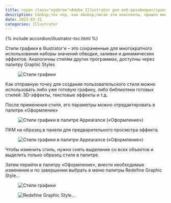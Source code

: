 ```yaml
---
title: <span class="eyebrow">Adobe Illustrator для веб-дизайнера</span> 9.7)&nbsp;Cтили графики
description: С&nbsp;тех пор, как я&nbsp;писал эти конспекты, прошло много лет. Ландшафт дизайнерского&nbsp;ПО изменился до&nbsp;неузнаваемости. Figma победила Sketch <del>и&nbsp;была куплена Adobe</del>. Midjourney отобрала почти всю работу у&nbsp;иллюстраторов в&nbsp;диджитал-индустрии. ChatGPT сделал бессмысленными любые шпаргалки и&nbsp;конспекты. И&nbsp;всё это на&nbsp;фоне чудовищной войны, развязанной Путиным и&nbsp;его шайкой против Украины. Тем не&nbsp;менее, придерживаюсь убеждения, что Illustrator надо изучать всем, кто хочет работать дизайнером. Потому что Midjourney это прекрасно, конечно, но&nbsp;сделанное руками всегда ценилось больше фабричных штамповок.
date: 2023-03-31
categories: Illustrator
---
```


{% include accordion/illustrator-toc.html %}

<p>Стили графики в Illustrator'е – это сохраненные для многократного использования наборы значений обводки, заливки и динамических эффектов. Аналогичны стилям  других программах, доступны через палитру Graphic Styles</p>
<figure><img src="{{ site.assets }}/img/blog/2023/03-31/01-graphic-styles.png" alt="Стили графики"></figure>
<p>Как отправную точку для создания пользовательского стиля можно использовать либо уже готовую графику, либо библиотеки готовых стилей: 3D-эффекты, текстовые эффекты и т.д.</p>
<p>После применения стиля, его параметры можно отредактировать в палитре «Оформление»</p>
<figure><img src="{{ site.assets }}/img/blog/2023/03-31/02-offset-path.png" alt="Стили графики в палитре Appearance («Оформление»)"></figure>
<p>ПКМ на образец в панели для предварительного просмотра эффекта.</p>
<figure><img src="{{ site.assets }}/img/blog/2023/03-31/03-appearance-graphic-styles.png" alt="Стили графики в палитре Appearance («Оформление»)"></figure>
<p>Чтобы изменить стиль, нужно снять выделение со всех объектов и выделить только образец стиля в палитре.</p>
<p>Затем перейти в палитру «Оформление», внести необходимые изменения и по завершении выбрать в меню палитры Redefine Graphic Style…</p>
<figure><img src="{{ site.assets }}/img/blog/2023/03-31/04-graphic-styles.png" alt="Стили графики"></figure>
<figure><img src="{{ site.assets }}/img/blog/2023/03-31/06-redefine-graphic-style.png" alt="Redefine Graphic Style…"></figure>
